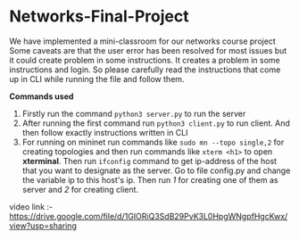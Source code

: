 # Networks-Final-Project
We have implemented a mini-classroom for our networks course project
Some caveats are that the user error has been resolved for most issues but it could create problem in some instructions. It creates a problem in some instructions and login. So please carefully read the instructions that come up in CLI while running the file and follow them.

**Commands used**
1. Firstly run the command `python3 server.py` to run the server
2. After running the first command run `python3 client.py` to run client. And then follow exactly instructions written in CLI
3. For running on mininet run commands like `sudo mn --topo single,2` for creating topologies and then run commands like `xterm <h1>` to open **xterminal**. Then run `ifconfig`
command to get ip-address of the host that you want to designate as the server. Go to file config.py and change the variable ip to this host's ip. Then run *1* for creating one of them as server and *2*  for creating client.

video link :- https://drive.google.com/file/d/1GIORiQ3SdB29PvK3L0HpgWNgpfHgcKwx/view?usp=sharing
